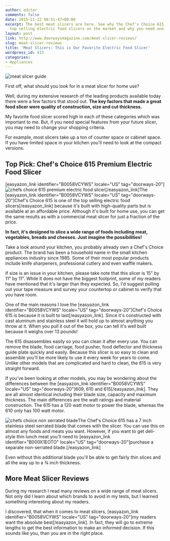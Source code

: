 ```yaml
---
author: editor
comments: false
date: 2015-11-22 00:51:47+00:00
excerpt: The best meat slicers are here. See why the Chef's Choice 615 is one of the
  top selling electric food slicers on the market and why you need one.
layout: post
link: http://www.doorwaysmagazine.com/meat-slicer-reviews/
slug: meat-slicer-reviews
title: 'Meat Slicers: This is Our Favorite Electric Food Slicer'
wordpress_id: 413
categories:
- Appliances
---
```


![meat slicer guide](http://www.doorwaysmagazine.com/wp-content/uploads/meat_slicer_guide.jpg)

First off, what should you look for in a meat slicer for home use? 

Well, during my extensive research of the leading products available today there were a few factors that stood out. **The key factors that made a great food slicer were quality of construction, size and cut thickness.**

My favorite food slicer scored high in each of these categories which was important to me. But, if you need special features from your future slicer, you may need to change your shopping criteria. 

For example, most slicers take up a ton of counter space or cabinet space. If you have limited space in your kitchen you'll need to look at the compact versions.



## Top Pick: Chef's Choice 615 Premium Electric Food Slicer



[easyazon_link identifier="B0058VCYWS" locale="US" tag="doorways-20"]![chefs choice 615 premium electric food slicer](http://www.doorwaysmagazine.com/wp-content/uploads/chefs_choice_615_premium_electric_food_slicer-300x300.jpg)[/easyazon_link]The [easyazon_link identifier="B0058VCYWS" locale="US" tag="doorways-20"]Chef's Choice 615 is one of the top selling electric food slicers[/easyazon_link] because it's built with high-quality parts but is available at an affordable price. Although it's built for home use, you can get the same results as with a commercial meat slicer for just a fraction of the price.

**In fact, it's designed to slice a wide range of foods including meat, vegetables, breads and cheeses. Just imagine the possibilities!**

Take a look around your kitchen, you probably already own a Chef's Choice product. The brand has been a household name in the small kitchen appliances industry since 1985. Some of their most popular products include knife sharpeners, professional cutlery and even waffle makers.

If size is an issue in your kitchen, please take note that this slicer is 15" by 11" by 11". While it does not have the biggest footprint, some of my readers have mentioned that it's larger than they expected. So, I'd suggest pulling out your tape measure and survey your countertop or cabinet to verify that you have room.

One of the main reasons I love the [easyazon_link identifier="B0058VCYWS" locale="US" tag="doorways-20"]Chef's Choice 615 is because it is built to last[/easyazon_link]. Since it's constructed with cast aluminum and stainless steel it will hold up to almost anything you throw at it. When you pull it out of the box, you can tell it's well built because it weighs over 13 pounds!

The 615 disassembles easily so you can clean it after every use. You can remove the blade, food carriage, food pusher, food deflector and thickness guide plate quickly and easily. Because this slicer is so easy to clean and assemble you'll be more likely to use it every week for years to come. Unlike other models that are complicated and hard to clean, the 615 is very straight forward.

If you've been looking at other models, you may be wondering about the differences between the [easyazon_link identifier="B0058VCYWS" locale="US" tag="doorways-20"]609, 610 and 615[/easyazon_link]. They are all almost identical including their blade size, capacity and maximum thickness. The main differences are the watt ratings and material construction. The 615 has a 120 watt motor to power the blade, whereas the 610 only has 100 watt motor. 

![chefs choice non serrated blade](http://www.doorwaysmagazine.com/wp-content/uploads/chefs_choice_non_serrated_blade-300x300.jpg)The Chef's Choice 615 has a 7 inch stainless steel serrated blade that comes with the slicer. You can use this on almost any foods and meats you want. However, if you want to get deli-style thin lunch meat you'll need to [easyazon_link identifier="B000X1EOTO" locale="US" tag="doorways-20"]purchase a separate non-serrated blade.[/easyazon_link]

Even without this additional blade you'll be able to get fairly thin slices and all the way up to a ¾ inch thickness.



## More Meat Slicer Reviews



During my research I read many reviews on a wide range of meat slicers. Not only did I learn about which brands to avoid in my tests, but I learned something interesting about my readers. 

I discovered, that when it comes to meat slicers, [easyazon_link identifier="B0058VCYWS" locale="US" tag="doorways-20"]my readers want the absolute best[/easyazon_link]. In fact, they will go to extreme lengths to get the best information to make an informed decision. If this sounds like you, than you are in the right place.
